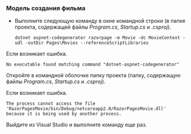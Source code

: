 <a name="scaffold"></a>
### <a name="scaffold-the-movie-model"></a>Модель создания фильма

* Выполните следующую команду в окне командной строки (в папке проекта, содержащей файлы *Program.cs*, *Startup.cs* и *.csproj*).

  ```console
  dotnet aspnet-codegenerator razorpage -m Movie -dc MovieContext -udl -outDir Pages\Movies --referenceScriptLibraries
  ```

Если возникает ошибка.
  ```
No executable found matching command "dotnet-aspnet-codegenerator"
  ```

Откройте в командной оболочке папку проекта (папку, содержащую файлы *Program.cs*, *Startup.cs* и *.csproj*).

Если возникает ошибка.
  ```
  The process cannot access the file
 'RazorPagesMovie/bin/Debug/netcoreapp2.0/RazorPagesMovie.dll'
  because it is being used by another process.
  ```

Выйдите из Visual Studio и выполните команду еще раз.
